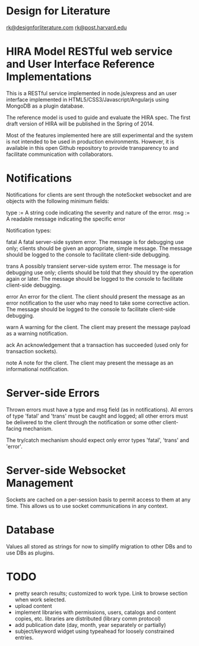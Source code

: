 Design for Literature
=====================

rk@designforliterature.com
rk@post.harvard.edu


HIRA Model RESTful web service and User Interface Reference Implementations
===========================================================================

This is a RESTful service implemented in node.js/express and an user interface
implemented in HTML5/CSS3/Javascript/Angularjs using MongoDB as a plugin database.

The reference model is used to guide and evaluate the HIRA spec. The first
draft version of HIRA will be published in the Spring of 2014.

Most of the features implemented here are still experimental and the system
is not intended to be used in production environments. However, it is available in this open
Github repository to provide transparency to and facilitate
communication with collaborators.

Notifications
=============

Notifications for clients are sent through the noteSocket websocket
and are objects with the following minimum fields:

 type := A string code indicating the severity and nature of the error.
 msg := A readable message indicating the specific error


Notification types:

fatal       A fatal server-side system error. The message is for debugging use only; clients
            should be given an appropriate, simple message. The message should be logged
            to the console to facilitate client-side debugging.

trans       A possibly transient server-side system error. The message is for debugging use only; clients
            should be told that they should try the operation again or later. The message should be logged
            to the console to facilitate client-side debugging.

error       An error for the client. The client should present the message as an error notification
            to the user who may need to take some corrective action. The message should be logged
            to the console to facilitate client-side debugging.

warn        A warning for the client. The client may present the message payload
            as a warning notification.

ack         An acknowledgement that a transaction has succeeded (used only for transaction sockets).

note        A note for the client. The client may present the message as an
            informational notification.

Server-side Errors
==================

Thrown errors must have a type and msg field (as in notifications).
All errors of type 'fatal' and 'trans' must be caught and logged; all
other errors must be delivered to the client through the notification
or some other client-facing mechanism.

The try/catch mechanism should expect only error types 'fatal', 'trans' and 'error'.

Server-side Websocket Management
================================

Sockets are cached on a per-session basis to permit access
to them at any time. This allows us to use socket communications in any context.

Database
========

Values all stored as strings for now to simplify migration to other DBs
and to use DBs as plugins.

TODO
====
- pretty search results; customized to work type. Link to browse section
  when work selected.
- upload content
- implement libraries with permissions, users, catalogs and content copies, etc.
  libraries are distributed (library comm protocol)
- add publication date (day, month, year separately or partially)
- subject/keyword widget using typeahead for loosely constrained entries.
